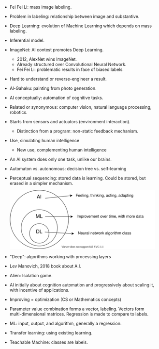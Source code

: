 - Fei Fei Li: mass image labeling.

- Problem in labeling: relationship between image and substantive.

- Deep Learning: evolution of Machine Learning which depends on mass labeling.

- Inferential model.

- ImageNet: AI contest promotes Deep Learning.

  - 2012, AlexNet wins ImageNet.
  - Already structured over Convolutional Neural Network.
  - Fei Fei Li: problematic results in face of biased labels.

- Hard to understand or reverse-engineer a result.

- Al-Gahaku: painting from photo generation.

- AI conceptually: automation of cognitive tasks.

- Related or synonymous: computer vision, natural language processing, robotics.

- Starts from sensors and actuators (environment interaction).

  - Distinction from a program: non-static feedback mechanism.

- Use, simulating human intelligence

  - New use, complementing human intelligence

- An AI system does only one task, unlike our brains.

- Automaton vs. autonomous: decision tree vs. self-learning

- Perceptual sequencing: stored data is learning. Could be stored, but erased in a simpler mechanism.

  ![](AIArt1.svg)

- "Deep": algorithms working with processing layers
- Lev Manovich, 2018 book about A.I.
- Alien: Isolation game.
- AI initially about cognition automation and progressively about scaling it, with incentive of applications.
- Improving = optimization (CS or Mathematics concepts)
- Parameter value combination forms a vector, labeling. Vectors form multi-dimensional matrices. Regression is made to compare to labels.
- ML: input, output, and algorithm, generally a regression.
- Transfer learning: using existing learning.
- Teachable Machine: classes are labels.